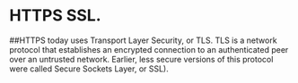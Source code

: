 #			HTTPS SSL. 

##HTTPS today uses Transport Layer Security, or TLS. TLS is a network protocol that establishes an encrypted connection to an authenticated peer over an untrusted network. Earlier, less secure versions of this protocol were called Secure Sockets Layer, or SSL).
